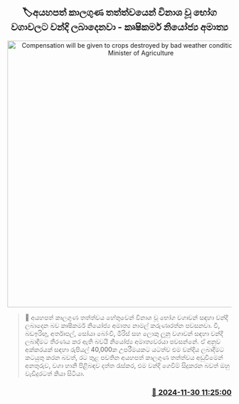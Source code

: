 <p align='center'><b><h2 align='center' title='Compensation will be given to crops destroyed by bad weather conditions - Deputy Minister of Agriculture'>🏷අයහපත් කාලගුණ තත්ත්වයෙන් විනාශ වූ භෝග වගාවලට වන්දි ලබාදෙනවා - කෘෂිකර්ම නියෝජ්‍ය අමාත්‍ය</h2></b></p>
<p align='center'><img src='https://helakuru.sgp1.cdn.digitaloceanspaces.com/esana/images/lib/agriculture-12-archived.jpg' width='600' alt='Compensation will be given to crops destroyed by bad weather conditions - Deputy Minister of Agriculture'></p>

>📝 අයහපත් කාලගුණ තත්ත්වය හේතුවෙන් විනාශ වූ භෝග වගාවන් සඳහා වන්දි ලබාදෙන බව කෘෂිකර්ම නියෝජ්‍ය අමාත්‍ය නාමල් කරුණාරත්න පවසනවා.
වී, බඩඉරිඟු, අර්තාපල්, සෝයා බෝංචි, මිරිස් සහ ලොකු ලූනු වගාවන් ස﻿ඳහා වන්දි ලබාදීමට තීරණය කර ඇති බවයි නියෝජ්‍ය අමාත්‍යවරයා පවසන්නේ.
ඒ අනුව අක්කරයක් සඳහා රුපියල් 40,000ක උපරීමයකට යටත්ව එම වන්දිය ලබාදීමට කටයුතු කරන බවත්, රට තුළ පවතින අයහපත් කාලගුණ තත්ත්වය අඩුවීමෙන් අනතුරුව, වගා හානි පිළිබ﻿ඳව දත්ත රැස්කර, එම වන්දි ගෙවීම් සිදුකරන බවත් ඔහු වැඩිදුරටත් කියා සිටියා.


<h3 align='right'><a href='https://www.helakuru.lk/esana/p/105574/'>📅 2024-11-30 11:25:00</a></h3>
